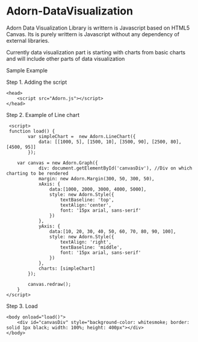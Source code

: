 # Adorn-DataVisualization
Adorn Data Visualization Library is writtern is Javascript based on HTML5 Canvas.
Its is purely writtern is Javascript without any dependency of external libraries.

Currently data visualization part is starting with charts from basic charts and will include other parts of data visualization 

Sample Example

Step 1. Adding the script

    <head>
        <script src="Adorn.js"></script>
    </head>
Step 2. Example of Line chart
            
     <script>
     function load() {
            var simpleChart =  new Adorn.LineChart({
                data: [[1000, 5], [1500, 10], [3500, 90], [2500, 80], [4500, 95]]
            });
    
        var canvas = new Adorn.Graph({
                div: document.getElementById('canvasDiv'), //Div on which charting to be rendered
                margin: new Adorn.Margin(300, 50, 300, 50),
                xAxis: {
                    data:[1000, 2000, 3000, 4000, 5000],
                    style: new Adorn.Style({
                        textBaseline: 'top',
                        textAlign:'center',
                        font: '15px arial, sans-serif'
                    })
                },
                yAxis: {
                    data:[10, 20, 30, 40, 50, 60, 70, 80, 90, 100],
                    style: new Adorn.Style({
                        textAlign: 'right',
                        textBaseline: 'middle',
                        font: '15px arial, sans-serif'
                    })
                },
                charts: [simpleChart]
            });
            
            canvas.redraw();
        }
    </script>
   
Step 3. Load
    
    <body onload="load()">
        <div id="canvasDiv" style="background-color: whitesmoke; border: solid 1px black; width: 100%; height: 400px"></div>
    </body>

  
